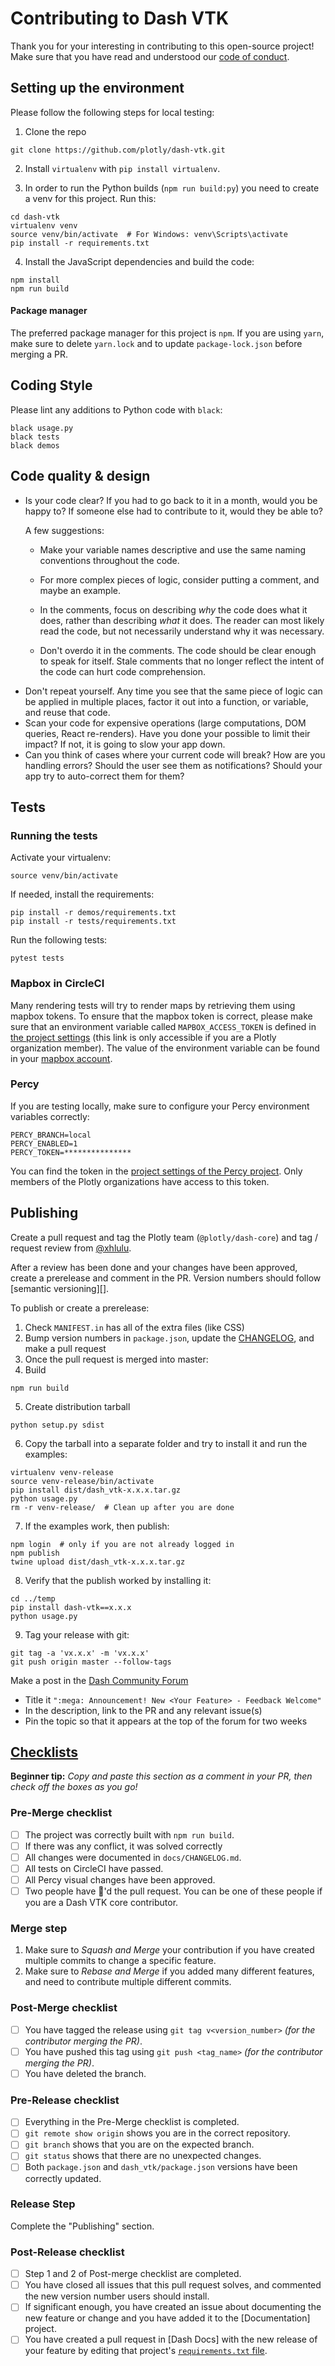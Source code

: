 # Contributing to Dash VTK

Thank you for your interesting in contributing to this open-source project! Make sure that you have read and understood our [code of conduct](https://github.com/plotly/dash/blob/dev/CODE_OF_CONDUCT.md).

## Setting up the environment

Please follow the following steps for local testing:

1. Clone the repo
```commandline
git clone https://github.com/plotly/dash-vtk.git
```
2. Install `virtualenv` with `pip install virtualenv`.

3. In order to run the Python builds (`npm run build:py`) you need to create a 
venv for this project. Run this:
```commandline
cd dash-vtk
virtualenv venv
source venv/bin/activate  # For Windows: venv\Scripts\activate
pip install -r requirements.txt
```

4. Install the JavaScript dependencies and build the code:
```commandline
npm install
npm run build
```

#### Package manager

The preferred package manager for this project is `npm`. If you are using `yarn`, make sure to delete `yarn.lock` and to update `package-lock.json` before merging a PR.

## Coding Style

Please lint any additions to Python code with `black`:
```commandline
black usage.py
black tests
black demos
```

## Code quality & design

-   Is your code clear? If you had to go back to it in a month, would you be happy to? If someone else had to contribute to it, would they be able to?

    A few suggestions:

    -   Make your variable names descriptive and use the same naming conventions throughout the code.

    -   For more complex pieces of logic, consider putting a comment, and maybe an example.

    -   In the comments, focus on describing _why_ the code does what it does, rather than describing _what_ it does. The reader can most likely read the code, but not necessarily understand why it was necessary.

    -   Don't overdo it in the comments. The code should be clear enough to speak for itself. Stale comments that no longer reflect the intent of the code can hurt code comprehension.

*   Don't repeat yourself. Any time you see that the same piece of logic can be applied in multiple places, factor it out into a function, or variable, and reuse that code.
*   Scan your code for expensive operations (large computations, DOM queries, React re-renders). Have you done your possible to limit their impact? If not, it is going to slow your app down.
*   Can you think of cases where your current code will break? How are you handling errors? Should the user see them as notifications? Should your app try to auto-correct them for them?


## Tests

### Running the tests

Activate your virtualenv:
```commandline
source venv/bin/activate
```

If needed, install the requirements:
```commandline
pip install -r demos/requirements.txt
pip install -r tests/requirements.txt
```

Run the following tests:
```commandline
pytest tests
```

### Mapbox in CircleCI

Many rendering tests will try to render maps by retrieving them using mapbox tokens. To ensure that the mapbox token is correct, please make sure that an environment variable called `MAPBOX_ACCESS_TOKEN` is defined in [the project settings](https://app.circleci.com/settings/project/github/plotly/dash-vtk/environment-variables) (this link is only accessible if you are a Plotly organization member). The value of the environment variable can be found in your [mapbox account](https://account.mapbox.com/).

### Percy

If you are testing locally, make sure to configure your Percy environment variables correctly:
```commandline
PERCY_BRANCH=local
PERCY_ENABLED=1
PERCY_TOKEN=***************
```

You can find the token in the [project settings of the Percy project](https://percy.io/plotly/dash-vtk/settings). Only members of the Plotly organizations have access to this token.

## Publishing

Create a pull request and tag the Plotly team (`@plotly/dash-core`) and tag / request review from [@xhlulu](https://github.com/xhlulu).

After a review has been done and your changes have been approved, create a prerelease and comment in the PR. Version numbers should follow [semantic versioning][].

To publish or create a prerelease:

1. Check `MANIFEST.in` has all of the extra files (like CSS)
2. Bump version numbers in `package.json`, update the [CHANGELOG](./CHANGELOG.md), and make a pull request
3. Once the pull request is merged into master:
4. Build
```
npm run build
```
5. Create distribution tarball
```
python setup.py sdist
```
6. Copy the tarball into a separate folder and try to install it and run the examples:
```
virtualenv venv-release
source venv-release/bin/activate
pip install dist/dash_vtk-x.x.x.tar.gz
python usage.py
rm -r venv-release/  # Clean up after you are done
```
7. If the examples work, then publish:
```
npm login  # only if you are not already logged in
npm publish
twine upload dist/dash_vtk-x.x.x.tar.gz
```

8. Verify that the publish worked by installing it:
```
cd ../temp
pip install dash-vtk==x.x.x
python usage.py
```

9. Tag your release with git:
```
git tag -a 'vx.x.x' -m 'vx.x.x'
git push origin master --follow-tags
```

Make a post in the [Dash Community Forum](https://community.plotly.com/c/dash)
* Title it `":mega: Announcement! New <Your Feature> - Feedback Welcome"`
* In the description, link to the PR and any relevant issue(s)
* Pin the topic so that it appears at the top of the forum for two weeks

## [Checklists](http://rs.io/unreasonable-effectiveness-of-checklists/)
**Beginner tip:** _Copy and paste this section as a comment in your PR, then check off the boxes as you go!_
### Pre-Merge checklist
- [ ] The project was correctly built with `npm run build`.
- [ ] If there was any conflict, it was solved correctly
- [ ] All changes were documented in `docs/CHANGELOG.md`.
- [ ] All tests on CircleCI have passed.
- [ ] All Percy visual changes have been approved.
- [ ] Two people have :dancer:'d the pull request. You can be one of these people if you are a Dash VTK core contributor.

### Merge step
1. Make sure to *Squash and Merge* your contribution if you have created multiple commits to change a specific feature.
2. Make sure to *Rebase and Merge* if you added many different features, and need to contribute multiple different commits.

### Post-Merge checklist
- [ ] You have tagged the release using `git tag v<version_number>` _(for the contributor merging the PR)_.
- [ ] You have pushed this tag using `git push <tag_name>` _(for the contributor merging the PR)_.
- [ ] You have deleted the branch.

### Pre-Release checklist
- [ ] Everything in the Pre-Merge checklist is completed.
- [ ] `git remote show origin` shows you are in the correct repository.
- [ ] `git branch` shows that you are on the expected branch.
- [ ] `git status` shows that there are no unexpected changes.
- [ ] Both `package.json` and `dash_vtk/package.json` versions have been correctly updated.

### Release Step
Complete the "Publishing" section.

### Post-Release checklist
- [ ] Step 1 and 2 of Post-merge checklist are completed.
- [ ] You have closed all issues that this pull request solves, and commented the new version number users should install.
- [ ] If significant enough, you have created an issue about documenting the new feature or change and you have added it to the [Documentation] project.
- [ ] You have created a pull request in [Dash Docs] with the new release of your feature by editing that project's [`requirements.txt` file](https://github.com/plotly/dash-docs/blob/master/requirements.txt).